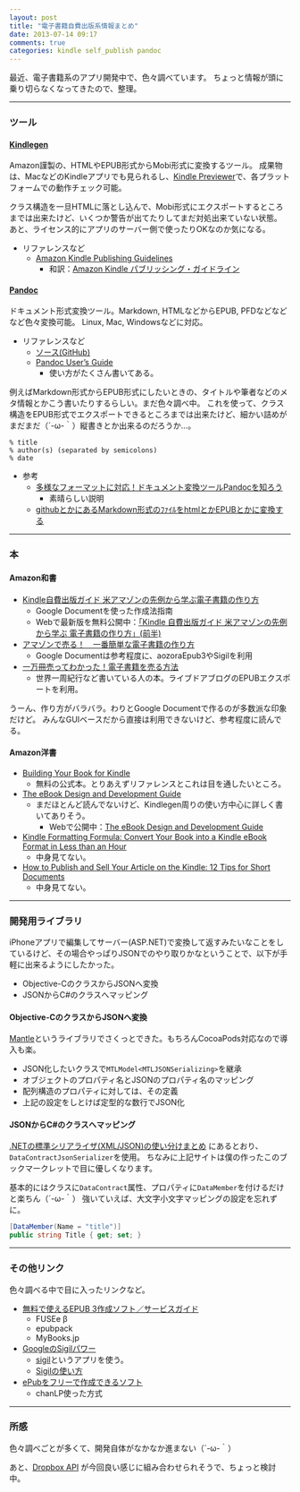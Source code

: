```yaml
---
layout: post
title: "電子書籍自費出版系情報まとめ"
date: 2013-07-14 09:17
comments: true
categories: kindle self_publish pandoc
---
```


最近、電子書籍系のアプリ開発中で、色々調べています。
ちょっと情報が頭に乗り切らなくなってきたので、整理。

----------------
### ツール

#### [Kindlegen](http://www.amazon.com/gp/feature.html?ie=UTF8&docId=1000765211)

Amazon謹製の、HTMLやEPUB形式からMobi形式に変換するツール。
成果物は、MacなどのKindleアプリでも見られるし、[Kindle Previewer](http://www.amazon.com/gp/feature.html/ref=amb_link_359603222_5?ie=UTF8&docId=1000765261&pf_rd_m=ATVPDKIKX0DER&pf_rd_s=center-8&pf_rd_r=05Y1JB4SCG6HF48FKJFX&pf_rd_t=1401&pf_rd_p=1342416142&pf_rd_i=1000765211)で、各プラットフォームでの動作チェック可能。

クラス構造を一旦HTMLに落とし込んで、Mobi形式にエクスポートするところまでは出来たけど、いくつか警告が出てたりしてまだ対処出来ていない状態。
あと、ライセンス的にアプリのサーバー側で使ったりOKなのか気になる。

- リファレンスなど
  * [Amazon Kindle Publishing Guidelines](http://kindlegen.s3.amazonaws.com/AmazonKindlePublishingGuidelines.pdf)
    - 和訳：[Amazon Kindle パブリッシング・ガイドライン](http://kindlegen.s3.amazonaws.com/AmazonKindlePublishingGuidelines_JP.pdf)


#### [Pandoc](http://johnmacfarlane.net/pandoc/)

ドキュメント形式変換ツール。Markdown, HTMLなどからEPUB, PFDなどなどなど色々変換可能。
Linux, Mac, Windowsなどに対応。


<!-- more -->

- リファレンスなど
  - [ソース(GitHub)](https://github.com/jgm/pandoc)
  - [Pandoc User’s Guide](http://johnmacfarlane.net/pandoc/README.html) 
    * 使い方がたくさん書いてある。

例えばMarkdown形式からEPUB形式にしたいときの、タイトルや筆者などのメタ情報とかこう書いたりするらしい。まだ色々調べ中。
これを使って、クラス構造をEPUB形式でエクスポートできるところまでは出来たけど、細かい詰めがまだまだ（´-ω-｀）縦書きとか出来るのだろうか…。


```
% title
% author(s) (separated by semicolons)
% date
```

- 参考
  * [多様なフォーマットに対応！ドキュメント変換ツールPandocを知ろう](http://qiita.com/sky_y/items/80bcd0f353ef5b8980ee)
    - 素晴らしい説明
  * [githubとかにあるMarkdown形式のﾌｧｲﾙをhtmlとかEPUBとかに変換する](http://d.hatena.ne.jp/tweeeety/20130607/1370591989)



----------------
### 本

#### Amazon和書
- [Kindle自費出版ガイド 米アマゾンの先例から学ぶ電子書籍の作り方](http://www.amazon.co.jp/gp/product/B009XKLTGW/ref=as_li_ss_tl?ie=UTF8&camp=247&creative=7399&creativeASIN=B009XKLTGW&linkCode=as2&tag=mono0926-22)
  * Google Documentを使った作成法指南
  * Webで最新版を無料公開中：[「Kindle 自費出版ガイド 米アマゾンの先例から学ぶ 電子書籍の作り方」(前半)](http://kdpguide.hatenablog.com/entry/2013/03/25/234230)
- [アマゾンで売る！　一番簡単な電子書籍の作り方](http://rcm-fe.amazon-adsystem.com/e/cm?lt1=_blank&bc1=000000&IS2=1&bg1=FFFFFF&fc1=000000&lc1=0000FF&t=mono0926-22&o=9&p=8&l=as4&m=amazon&f=ifr&ref=ss_til&asins=B00AGZ1X3C)
  * Google Documentは参考程度に、aozoraEpub3やSigilを利用
- [一万冊売ってわかった！電子書籍を売る方法](http://www.amazon.co.jp/gp/product/B00DNRE77O/ref=wms_ohs_product?ie=UTF8&psc=1)
  * 世界一周紀行など書いている人の本。ライブドアブログのEPUBエクスポートを利用。

うーん、作り方がバラバラ。わりとGoogle Documentで作るのが多数派な印象だけど。
みんなGUIベースだから直接は利用できないけど、参考程度に読んでる。


#### Amazon洋書
- [Building Your Book for Kindle](http://www.amazon.com/Building-Your-Book-Kindle-ebook/dp/B007URVZJ6/ref=sr_1_1?s=digital-text&ie=UTF8&qid=1373770883&sr=1-1&keywords=kindlegen)
  * 無料の公式本。とりあえずリファレンスとこれは目を通したいところ。 
- [The eBook Design and Development Guide](http://rcm-na.amazon-adsystem.com/e/cm?lt1=_blank&bc1=000000&IS2=1&bg1=FFFFFF&fc1=000000&lc1=0000FF&t=mono0926-20&o=1&p=8&l=as4&m=amazon&f=ifr&ref=ss_til&asins=B009G2JMRK)
  * まだほとんど読んでないけど、Kindlegen周りの使い方中心に詳しく書いてありそう。
    - Webで公開中：[The eBook Design and Development Guide](http://bbebooksthailand.com/bb-epub-kindlegen-tutorial.html)
- [Kindle Formatting Formula: Convert Your Book into a Kindle eBook Format in Less than an Hour](http://rcm-na.amazon-adsystem.com/e/cm?lt1=_blank&bc1=000000&IS2=1&bg1=FFFFFF&fc1=000000&lc1=0000FF&t=mono0926-20&o=1&p=8&l=as4&m=amazon&f=ifr&ref=ss_til&asins=B006SBRA1M)
  * 中身見てない。
- [How to Publish and Sell Your Article on the Kindle: 12 Tips for Short Documents](http://rcm-na.amazon-adsystem.com/e/cm?lt1=_blank&bc1=000000&IS2=1&bg1=FFFFFF&fc1=000000&lc1=0000FF&t=mono0926-20&o=1&p=8&l=as4&m=amazon&f=ifr&ref=ss_til&asins=B004MDLKKK)
  * 中身見てない。

----------------

### 開発用ライブラリ

iPhoneアプリで編集してサーバー(ASP.NET)で変換して返すみたいなことをしているけど、その場合やっぱりJSONでのやり取りかなということで、以下が手軽に出来るようにしたかった。

- Objective-CのクラスからJSONへ変換
- JSONからC#のクラスへマッピング

#### Objective-CのクラスからJSONへ変換

[Mantle](https://github.com/github/Mantle)というライブラリでさくっとできた。もちろんCocoaPods対応なので導入も楽。

- JSON化したいクラスで`MTLModel<MTLJSONSerializing>`を継承
- オブジェクトのプロパティ名とJSONのプロパティ名のマッピング
- 配列構造のプロパティに対しては、その定義
- 上記の設定をしとけば定型的な数行でJSON化

<script src="https://gist.github.com/mono0926/5992878.js"></script>

<script src="https://gist.github.com/mono0926/5992916.js"></script>


#### JSONからC#のクラスへマッピング
[.NETの標準シリアライザ(XML/JSON)の使い分けまとめ](http://neue.cc/2011/12/10_357.html) にあるとおり、`DataContractJsonSerializer`を使用。
ちなみに上記サイトは僕の作ったこのブックマークレットで目に優しくなります。
<script src="https://gist.github.com/mono0926/5992885.js"></script>

基本的にはクラスに`DataContract`属性、プロパティに`DataMember`を付けるだけと楽ちん（´-ω-｀）
強いていえば、大文字小文字マッピングの設定を忘れずに。

```csharp
[DataMember(Name = "title")]
public string Title { get; set; }
```

----------------

### その他リンク

色々調べる中で目に入ったリンクなど。

- [無料で使えるEPUB 3作成ソフト／サービスガイド](http://ebook.itmedia.co.jp/ebook/articles/1107/25/news019.html)
  * FUSEe β
  * epubpack
  * MyBooks.jp
- [GoogleのSigilパワー](http://nakusou.zatunen.com/sigil.html)
  * [sigil](https://code.google.com/p/sigil/)というアプリを使う。
  - [Sigilの使い方](http://sigil.tsukaikata.info/)
- [ePubをフリーで作成できるソフト](http://iphone.f-tools.net/E-book-Jisui/ePub-Free-Sakusei.html)
  * chanLP使った方式

----------


### 所感

色々調べごとが多くて、開発自体がなかなか進まない（´-ω-｀）

あと、[Dropbox API](https://www.dropbox.com/developers) が今回良い感じに組み合わせられそうで、ちょっと検討中。
